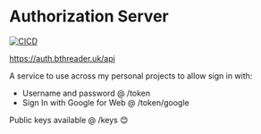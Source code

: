 # Authorization Server

[![CICD](https://github.com/bthreader/auth-server/actions/workflows/cicd.yml/badge.svg)](https://github.com/bthreader/auth-server/actions/workflows/cicd.yml)

https://auth.bthreader.uk/api

A service to use across my personal projects to allow sign in with:

- Username and password @ /token
- Sign In with Google for Web @ /token/google

Public keys available @ /keys 😊
